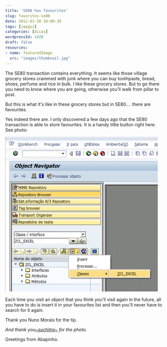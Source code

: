 ```yaml
---
title: 'SE80 has favourites'
slug: favoritos-se80
date: 2012-01-30 10:00:39
tags: [sapgui]
categories: [dicas]
wordpressId: 1420
draft: false
resources:
- name: featuredImage
  src: "images/thumbnail.jpg"
---
```

The SE80 transaction contains everything. It seems like those village grocery stores crammed with junk where you can buy toothpaste, bread, shoes, perfume and rice in bulk. I like these grocery stores. But to go there you need to know where you are going, otherwise you'll walk from pillar to post.

But this is what it's like in these grocery stores but in SE80.... there are favourites.

Yes indeed there are. I only discovered a few days ago that the SE80 transaction is able to store favourites. It is a handy little button right here. See photo:

![Favoritos na SE80][1]

Each time you visit an object that you think you'll visit again in the future, all you have to do is insert it in your favourites list and then you'll never have to search for it again.

Thank you Nuno Morais for the tip.

_And thank you[~suchitra~][2] for the photo._

Greetings from Abapinho.

   [1]: images/se80-favoritos.png (se80-favoritos)
   [2]: http://www.flickr.com/photos/chitrasudar/2756691008/
